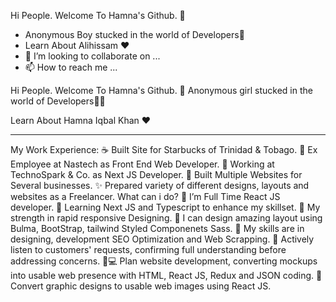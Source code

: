   Hi People. Welcome To Hamna's Github. 👋
- Anonymous Boy stucked in the world of Developers💃
- Learn About Alihissam ❤️
- 💞️ I’m looking to collaborate on ...
- 📫 How to reach me ...

Hi People. Welcome To Hamna's Github. 👋
Anonymous girl stucked in the world of Developers🙋💃

Learn About Hamna Iqbal Khan ❤️
___________________________________________________


My Work Experience:
☕ Built Site for Starbucks of Trinidad & Tobago.
🙋 Ex Employee at Nastech as Front End Web Developer.
🙋 Working at TechnoSpark & Co. as Next JS Developer.
🚀 Built Multiple Websites for Several businesses.
✨ Prepared variety of different designs, layouts and websites as a Freelancer.
What can i do?
🌱 I’m Full Time React JS developer.
🌱 Learning Next JS and Typescript to enhance my skillset.
💪 My strength in rapid responsive Designing.
🎨 I can design amazing layout using Bulma, BootStrap, tailwind Styled Componenets Sass.
👯 My skills are in designing, development SEO Optimization and Web Scrapping.
📝 Actively listen to customers' requests, confirming full understanding before addressing concerns.
🧑💻 Plan website development, converting mockups into usable web presence with HTML, React JS, Redux and JSON coding.
🔨 Convert graphic designs to usable web images using React JS.


